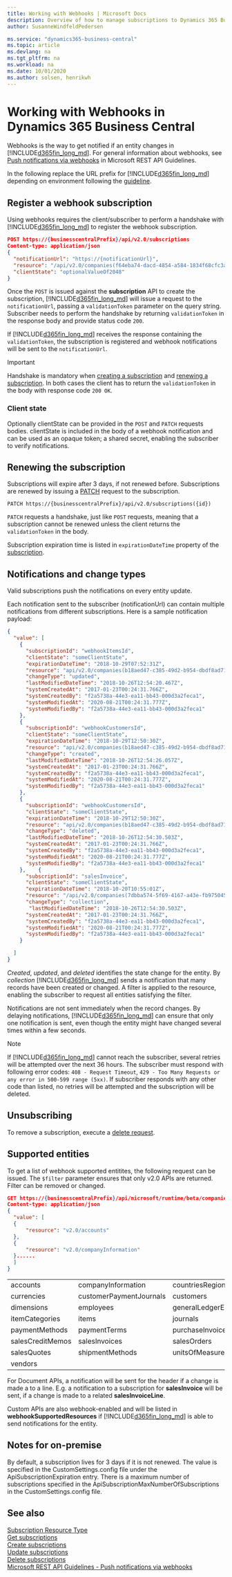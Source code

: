 ```yaml
---
title: Working with Webhooks | Microsoft Docs
description: Overview of how to manage subscriptions to Dynamics 365 Business Central.
author: SusanneWindfeldPedersen

ms.service: "dynamics365-business-central"
ms.topic: article
ms.devlang: na
ms.tgt_pltfrm: na
ms.workload: na
ms.date: 10/01/2020
ms.author: solsen, henrikwh
---
```


# Working with Webhooks in Dynamics 365 Business Central

Webhooks is the way to get notified if an entity changes in [!INCLUDE[d365fin_long_md](../includes/d365fin_long_md.md)]. For general information about webhooks, see [Push notifications via webhooks](https://github.com/Microsoft/api-guidelines/blob/vNext/Guidelines.md#15-push-notifications-via-webhooks) in Microsoft REST API Guidelines.


In the following replace the URL prefix for [!INCLUDE[d365fin_long_md](../../includes/d365fin_long_md.md)] depending on environment following the [guideline](endpoints-apis-for-dynamics.md).

## Register a webhook subscription

Using webhooks requires the client/subscriber to perform a handshake with [!INCLUDE[d365fin_long_md](../includes/d365fin_long_md.md)] to register the webhook subscription.
 
```json
POST https://{businesscentralPrefix}/api/v2.0/subscriptions 
Content-type: application/json
{
  "notificationUrl": "https://{notificationUrl}",
  "resource": "/api/v2.0/companies(f64eba74-dacd-4854-a584-1834f68cfc3a)/customers",
  "clientState": "optionalValueOf2048"
}
```

Once the `POST` is issued against the **subscription** API to create the subscription, [!INCLUDE[d365fin_long_md](../includes/d365fin_long_md.md)] will issue a request to the `notificationUrl`, passing a `validationToken` parameter on the query string. Subscriber needs to perform the handshake by returning `validationToken` in the response body and provide status code `200`.

If [!INCLUDE[d365fin_long_md](../includes/d365fin_long_md.md)] receives the response containing the `validationToken`, the subscription is registered and webhook notifications will be sent to the `notificationUrl`.  

> [!IMPORTANT]  
> Handshake is mandatory when [creating a subscription](api/dynamics_subscription_create.md) and [renewing a subscription](api/dynamics_subscription_update.md).  In both cases the client has to return the `validationToken` in the body with response code `200 OK`.

### Client state
Optionally clientState can be provided in the `POST` and `PATCH` requests bodies. clientState is included in the body of a webhook notification and can be used as an opaque token; a shared secret, enabling the subscriber to verify notifications.

## Renewing the subscription
Subscriptions will expire after 3 days, if not renewed before. Subscriptions are renewed by issuing a [PATCH](api/dynamics_subscription_update.md) request to the subscription.

```
PATCH https://{businesscentralPrefix}/api/v2.0/subscriptions({id}) 
```

`PATCH` requests a handshake, just like `POST` requests, meaning that a subscription cannot be renewed unless the client returns the `validationToken` in the body.

Subscription expiration time is listed in `expirationDateTime` property of the [subscription](api/dynamics_subscription_get.md).

## Notifications and change types

Valid subscriptions push the notifications on every entity update. 

Each notification sent to the subscriber (notificationUrl) can contain multiple notifications from different subscriptions.
Here is a sample notification payload:

```json
{
  "value": [
    {
      "subscriptionId": "webhookItemsId",
      "clientState": "someClientState",
      "expirationDateTime": "2018-10-29T07:52:31Z",
      "resource": "api/v2.0/companies(b18aed47-c385-49d2-b954-dbdf8ad71780)/items(26814998-936a-401c-81c1-0e848a64971d)",
      "changeType": "updated",
      "lastModifiedDateTime": "2018-10-26T12:54:20.467Z",
      "systemCreatedAt": "2017-01-23T00:24:31.766Z",
      "systemCreatedBy": "f2a5738a-44e3-ea11-bb43-000d3a2feca1",
      "systemModifiedAt": "2020-08-21T00:24:31.777Z",
      "systemModifiedBy": "f2a5738a-44e3-ea11-bb43-000d3a2feca1"
    },
    {
      "subscriptionId": "webhookCustomersId",
      "clientState": "someClientState",
      "expirationDateTime": "2018-10-29T12:50:30Z",
      "resource": "api/v2.0/companies(b18aed47-c385-49d2-b954-dbdf8ad71780)/customers(130bbd17-dbb9-4790-9b12-2b0e9c9d22c3)",
      "changeType": "created",
      "lastModifiedDateTime": "2018-10-26T12:54:26.057Z",
      "systemCreatedAt": "2017-01-23T00:24:31.766Z",
      "systemCreatedBy": "f2a5738a-44e3-ea11-bb43-000d3a2feca1",
      "systemModifiedAt": "2020-08-21T00:24:31.777Z",
      "systemModifiedBy": "f2a5738a-44e3-ea11-bb43-000d3a2feca1"
    },
    {
      "subscriptionId": "webhookCustomersId",
      "clientState": "someClientState",
      "expirationDateTime": "2018-10-29T12:50:30Z",
      "resource": "api/v2.0/companies(b18aed47-c385-49d2-b954-dbdf8ad71780)/customers(4b4f31f0-dc1c-4033-b2aa-ab03ca1d6ebc)",
      "changeType": "deleted",
      "lastModifiedDateTime": "2018-10-26T12:54:30.503Z",
      "systemCreatedAt": "2017-01-23T00:24:31.766Z",
      "systemCreatedBy": "f2a5738a-44e3-ea11-bb43-000d3a2feca1",
      "systemModifiedAt": "2020-08-21T00:24:31.777Z",
      "systemModifiedBy": "f2a5738a-44e3-ea11-bb43-000d3a2feca1"
    },    {
      "subscriptionId": "salesInvoice",
      "clientState": "someClientState",
      "expirationDateTime": "2018-10-20T10:55:01Z",
      "resource": "/api/v2.0/companies(7dbba574-5f69-4167-a43e-fb975045de15)/salesInvoices?$filter=lastDateTimeModified%20gt%202018-10-15T11:00:00Z",
      "changeType": "collection",
       "lastModifiedDateTime": "2018-10-26T12:54:30.503Z",
      "systemCreatedAt": "2017-01-23T00:24:31.766Z",
      "systemCreatedBy": "f2a5738a-44e3-ea11-bb43-000d3a2feca1",
      "systemModifiedAt": "2020-08-21T00:24:31.777Z",
      "systemModifiedBy": "f2a5738a-44e3-ea11-bb43-000d3a2feca1"
    }

  ]
}
```

*Created*, *updated*, and *deleted* identifies the state change for the entity. By *collection* [!INCLUDE[d365fin_long_md](../includes/d365fin_long_md.md)] sends a notification that many records have been created or changed. A filter is applied to the resource, enabling the subscriber to request all entities satisfying the filter.

Notifications are not sent immediately when the record changes. By delaying notifications, [!INCLUDE[d365fin_long_md](../includes/d365fin_long_md.md)] can ensure that only one notification is sent, even though the entity might have changed several times within a few seconds.

> [!NOTE]  
> If [!INCLUDE[d365fin_long_md](../includes/d365fin_long_md.md)] cannot reach the subscriber, several retries will be attempted over the next 36 hours. The subscriber must respond with following error codes: `408 - Request Timeout`, `429 - Too Many Requests or any error in 500-599 range (5xx)`. If subscriber responds with any other code than listed, no retries will be attempted and the subscription will be deleted.

## Unsubscribing

To remove a subscription, execute a [delete request](api/dynamics_subscription_delete.md).

## Supported entities

To get a list of webhook supported entitites, the following request can be issued. The `$filter` parameter ensures that only v2.0 APIs are returned. Filter can be removed or changed.

```json
GET https://{businesscentralPrefix}/api/microsoft/runtime/beta/companies({{companyId}})/webhookSupportedResources?$filter=resource eq 'v2.0*' 
Content-type: application/json
{  
  "value": [
  {
      "resource": "v2.0/accounts"
  },
  {
      "resource": "v2.0/companyInformation"
  }......
  ]
}
```

| | | |
|--|--|--|
|accounts|companyInformation|countriesRegions|
|currencies|customerPaymentJournals|customers|
|dimensions|employees|generalLedgerEntries|
|itemCategories|items|journals|
|paymentMethods|paymentTerms|purchaseInvoices|
|salesCreditMemos|salesInvoices|salesOrders|
|salesQuotes|shipmentMethods|unitsOfMeasure|
|vendors|||


For Document APIs, a notification will be sent for the header if a change is made a to a line. E.g. a notification to a subscription for **salesInvoice** will be sent, if a change is made to a related **salesInvoiceLine**.  

Custom APIs are also webhook-enabled and will be listed in **webhookSupportedResources** if [!INCLUDE[d365fin_long_md](../includes/d365fin_long_md.md)] is able to send notifications for the entity.

## Notes for on-premise

By default, a subscription lives for 3 days if it is not renewed. The value is specified in the CustomSettings.config file under the ApiSubscriptionExpiration entry. There is a maximum number of subscriptions specified in the ApiSubscriptionMaxNumberOfSubscriptions in the CustomSettings.config file.

## See also

[Subscription Resource Type](resources/dynamics_subscriptions.md)  
[Get subscriptions](api/dynamics_subscriptions_get.md)  
[Create subscriptions](api/dynamics_subscriptions_create.md)  
[Update subscriptions](api/dynamics_subscriptions_update.md)  
[Delete subscriptions](api/dynamics_subscriptions_delete.md)  
[Microsoft REST API Guidelines - Push notifications via webhooks](https://github.com/Microsoft/api-guidelines/blob/vNext/Guidelines.md#15-push-notifications-via-webhooks)

